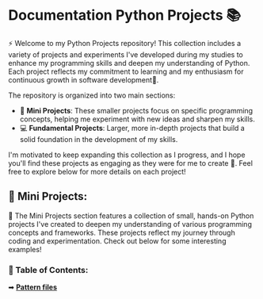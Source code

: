 # Documentation Python Projects 📚

⚡ Welcome to my Python Projects repository! This collection includes a variety of projects and experiments I've developed during my studies to enhance my programming skills and deepen my understanding of Python. Each project reflects my commitment to learning and my enthusiasm for continuous growth in software development🌱. 

The repository is organized into two main sections:
- 🧪 **Mini Projects**: These smaller projects focus on specific programming concepts, helping me experiment with new ideas and sharpen my skills.
- 💻 **Fundamental Projects**: Larger, more in-depth projects that build a solid foundation in the development of my skills.

I'm motivated to keep expanding this collection as I progress, and I hope you'll find these projects as engaging as they were for me to create 🚀. Feel free to explore below for more details on each project!

## 📂 Mini Projects:
📜 The Mini Projects section features a collection of small, hands-on Python projects I've created to deepen my understanding of various programming concepts and frameworks. Тhese projects reflect my journey through coding and experimentation. Check out below for some interesting examples!

### 📌 Table of Contents:
➡ [**Pattern files**](https://github.com/MartinVrb/Python-Projects/tree/main/01_mini_projects/01_pattern_files)
